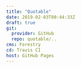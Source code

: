 ```yaml
---
title: "Quotable"
date: 2019-02-03T00:44:33Z
draft: true
git:
  provider: GitHub
  repo: quotable/..
cms: Forestry
cd: Travis CI
host: GitHub Pages
---
```

